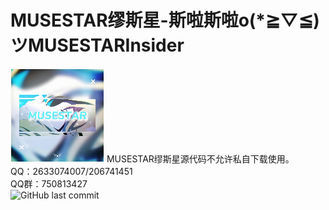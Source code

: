 ﻿# MUSESTAR缪斯星-斯啦斯啦o(*≧▽≦)ツMUSESTARInsider
<img src="./files/thumbnail.jpg" style="image-rendering: pixelated;width:150px">
MUSESTAR缪斯星源代码不允许私自下载使用。<br>
QQ：2633074007/206741451<br>
QQ群：750813427<br>
<img alt="GitHub last commit" src="https://img.shields.io/github/last-commit/MUSESTARInsider/MUSESTARInsider.github.io">
